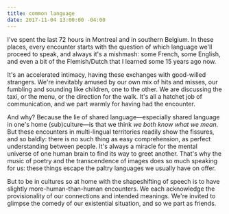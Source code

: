 ```yaml
---
title: common language
date: 2017-11-04 13:00:00 -04:00
---
```


I've spent the last 72 hours in Montreal and in southern Belgium. In these places, every encounter starts with the question of which language we'll proceed to speak, and always it's a mishmash: some French, some English, and even a bit of the Flemish/Dutch that I learned some 15 years ago now.

It's an accelerated intimacy, having these exchanges with good-willed strangers. We're inevitably amused by our own mix of hits and misses, our fumbling and sounding like children, one to the other. We are discussing the taxi, or the menu, or the direction for the walk. It's all a hatchet job of communication, and we part warmly for having had the encounter.

And why? Because the lie of shared language—especially shared language in one's home (sub)culture—is that we think *we both know what we mean*. But these encounters in multi-lingual territories readily show the fissures, and so baldly: there is no such thing as easy comprehension, as perfect understanding between people. It's always a miracle for the mental universe of one human brain to find its way to greet another. That's why the music of poetry and the transcendence of images does so much speaking for us: these things escape the paltry languages we usually have on offer. 

But to be in cultures so at home with the shapeshifting of speech is to have slightly more-human-than-human encounters. We each acknowledge the provisionality of our connections and intended meanings. We're invited to glimpse the comedy of our existential situation, and so we part as friends.